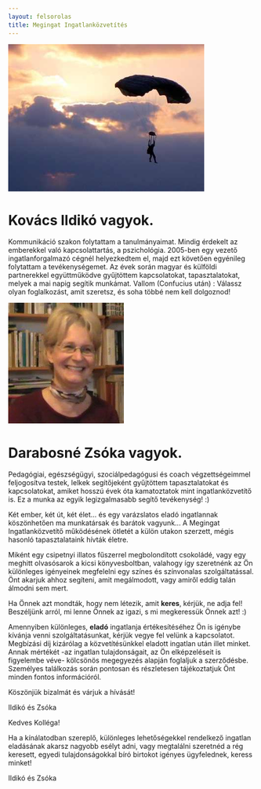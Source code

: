 ```yaml
---
layout: felsorolas
title: Megingat Ingatlanközvetítés
---
```


<div class="egyik" markdown="block">

![Ildikó](ildiko.jpg)

# Kovács Ildikó vagyok.

Kommunikáció szakon folytattam a tanulmányaimat. Mindig érdekelt az emberekkel való kapcsolattartás, a pszichológia. 2005-ben egy vezető ingatlanforgalmazó cégnél helyezkedtem el, majd ezt követően egyénileg folytattam a tevékenységemet. Az évek során magyar és külföldi partnerekkel együttműködve gyűjtöttem kapcsolatokat, tapasztalatokat, melyek a mai napig segítik munkámat. Vallom (Confucius után) : Válassz olyan foglalkozást, amit szeretsz, és soha többé nem kell dolgoznod!

</div>
<div class="egyik" markdown="block">

![Zsóka](zsoka.jpg)

# Darabosné Zsóka vagyok.

Pedagógiai, egészségügyi, szociálpedagógusi és coach végzettségeimmel feljogosítva testek, lelkek segítőjeként gyűjtöttem tapasztalatokat és kapcsolatokat, amiket hosszú évek óta kamatoztatok mint ingatlanközvetítő is. Ez a munka az egyik legizgalmasabb segítő tevékenység! :)

</div>

Két ember, két út, két élet... és egy varázslatos eladó ingatlannak köszönhetően ma munkatársak és barátok vagyunk... 
A Megingat Ingatlanközvetítő működésének ötletét a külön utakon szerzett, mégis hasonló tapasztalataink hívták életre.

Miként egy csipetnyi illatos fűszerrel megbolondított csokoládé, vagy egy meghitt olvasósarok a kicsi könyvesboltban, valahogy így szeretnénk az Ön különleges igényeinek megfelelni egy színes és színvonalas szolgáltatással. Önt akarjuk ahhoz segíteni, amit megálmodott, vagy amiről eddig talán álmodni sem mert. 

Ha Önnek azt mondták, hogy nem létezik, amit **keres**, kérjük, ne adja fel! Beszéljünk arról, mi lenne Önnek az igazi, s mi megkeressük Önnek azt! :)

Amennyiben különleges, **eladó** ingatlanja értékesítéséhez Ön is igénybe kívánja venni szolgáltatásunkat, kérjük vegye fel velünk a kapcsolatot. Megbízási díj kizárólag a közvetítésünkkel eladott ingatlan után illet minket. Annak mértékét -az ingatlan tulajdonságait, az Ön elképzeléseit is figyelembe véve- kölcsönös megegyezés alapján foglaljuk a szerződésbe. Személyes találkozás során pontosan és részletesen tájékoztatjuk Önt minden fontos információról. 


Köszönjük bizalmát és várjuk a hívását!

Ildikó és Zsóka


Kedves Kolléga!

Ha a kínálatodban szereplő, különleges lehetőségekkel rendelkező ingatlan eladásának akarsz nagyobb esélyt adni, vagy megtalálni szeretnéd a rég keresett, egyedi tulajdonságokkal bíró birtokot igényes ügyfelednek, keress minket! 

Ildikó és Zsóka
